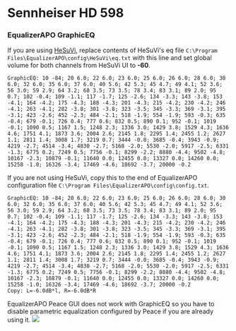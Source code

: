 # Sennheiser HD 598
### EqualizerAPO GraphicEQ
If you are using [HeSuVi](https://sourceforge.net/projects/hesuvi/), replace contents of HeSuVi's eq file `C:\Program Files\EqualizerAPO\config\HeSuVi\eq.txt` with this line and set global volume for both channels from HeSuVi UI to **-60**.
```
GraphicEQ: 10 -84; 20 6.0; 22 6.0; 23 6.0; 25 6.0; 26 6.0; 28 6.0; 30 6.0; 32 6.0; 35 6.0; 37 6.0; 40 5.6; 42 5.3; 45 4.7; 49 4.1; 52 3.6; 56 3.0; 59 2.9; 64 3.2; 68 3.5; 73 3.5; 78 3.4; 83 3.1; 89 2.0; 95 0.7; 102 -0.4; 109 -1.1; 117 -1.7; 125 -2.6; 134 -3.3; 143 -3.8; 153 -4.1; 164 -4.2; 175 -4.3; 188 -4.3; 201 -4.3; 215 -4.2; 230 -4.2; 246 -4.1; 263 -4.1; 282 -3.8; 301 -3.8; 323 -3.5; 345 -3.3; 369 -3.1; 395 -3.1; 423 -2.6; 452 -2.3; 484 -2.1; 518 -1.9; 554 -1.9; 593 -0.3; 635 -0.4; 679 -0.1; 726 0.4; 777 0.6; 832 0.5; 890 0.1; 952 -0.1; 1019 -0.1; 1090 0.5; 1167 1.5; 1248 2.3; 1336 3.0; 1429 3.8; 1529 4.3; 1636 4.6; 1751 4.1; 1873 3.6; 2004 2.6; 2145 1.8; 2295 1.4; 2455 1.2; 2627 1.1; 2811 1.4; 3008 1.7; 3219 0.7; 3444 -0.0; 3685 -0.4; 3943 -0.9; 4219 -2.7; 4514 -3.4; 4830 -2.7; 5168 -2.0; 5530 -2.0; 5917 -2.5; 6331 -1.3; 6775 0.2; 7249 0.5; 7756 -0.1; 8299 -2.2; 8880 -4.4; 9502 -4.8; 10167 -2.3; 10879 -0.1; 11640 0.0; 12455 0.0; 13327 0.0; 14260 0.0; 15258 -1.0; 16326 -3.4; 17469 -4.6; 18692 -3.7; 20000 -0.2
```
If you are not using HeSuVi, copy this to the end of EqualizerAPO configuration file `C:\Program Files\EqualizerAPO\config\config.txt`.
```
GraphicEQ: 10 -84; 20 6.0; 22 6.0; 23 6.0; 25 6.0; 26 6.0; 28 6.0; 30 6.0; 32 6.0; 35 6.0; 37 6.0; 40 5.6; 42 5.3; 45 4.7; 49 4.1; 52 3.6; 56 3.0; 59 2.9; 64 3.2; 68 3.5; 73 3.5; 78 3.4; 83 3.1; 89 2.0; 95 0.7; 102 -0.4; 109 -1.1; 117 -1.7; 125 -2.6; 134 -3.3; 143 -3.8; 153 -4.1; 164 -4.2; 175 -4.3; 188 -4.3; 201 -4.3; 215 -4.2; 230 -4.2; 246 -4.1; 263 -4.1; 282 -3.8; 301 -3.8; 323 -3.5; 345 -3.3; 369 -3.1; 395 -3.1; 423 -2.6; 452 -2.3; 484 -2.1; 518 -1.9; 554 -1.9; 593 -0.3; 635 -0.4; 679 -0.1; 726 0.4; 777 0.6; 832 0.5; 890 0.1; 952 -0.1; 1019 -0.1; 1090 0.5; 1167 1.5; 1248 2.3; 1336 3.0; 1429 3.8; 1529 4.3; 1636 4.6; 1751 4.1; 1873 3.6; 2004 2.6; 2145 1.8; 2295 1.4; 2455 1.2; 2627 1.1; 2811 1.4; 3008 1.7; 3219 0.7; 3444 -0.0; 3685 -0.4; 3943 -0.9; 4219 -2.7; 4514 -3.4; 4830 -2.7; 5168 -2.0; 5530 -2.0; 5917 -2.5; 6331 -1.3; 6775 0.2; 7249 0.5; 7756 -0.1; 8299 -2.2; 8880 -4.4; 9502 -4.8; 10167 -2.3; 10879 -0.1; 11640 0.0; 12455 0.0; 13327 0.0; 14260 0.0; 15258 -1.0; 16326 -3.4; 17469 -4.6; 18692 -3.7; 20000 -0.2
Copy: L=-6.0dB*l, R=-6.0dB*R
```
EqualizerAPO Peace GUI does not work with GraphicEQ so you have to disable parametric equalization configured by Peace if you are already using it.
![](https://raw.githubusercontent.com/jaakkopasanen/AutoEq/master/results/Sonoma%20Model%20One/innerfidelity/onear/Sennheiser%20HD%20598/Sennheiser%20HD%20598.png)
